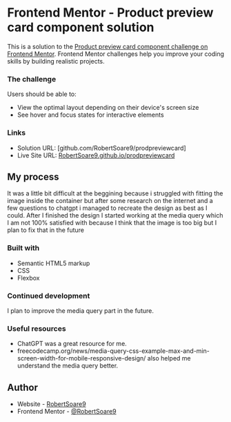 # Frontend Mentor - Product preview card component solution

This is a solution to the [Product preview card component challenge on Frontend Mentor](https://www.frontendmentor.io/challenges/product-preview-card-component-GO7UmttRfa). Frontend Mentor challenges help you improve your coding skills by building realistic projects. 

### The challenge

Users should be able to:

- View the optimal layout depending on their device's screen size
- See hover and focus states for interactive elements

### Links

- Solution URL: [github.com/RobertSoare9/prodpreviewcard]
- Live Site URL: [RobertSoare9.github.io/prodpreviewcard](https://your-live-site-url.com)

## My process

It was a little bit difficult at the beggining because i struggled with fitting the image inside the container but after some research on the internet and a few questions to chatgpt i managed to recreate the design as best as I could.
After I finished the design I started working at the media query which I am not 100% satisfied with because I think that the image is too big but I plan to fix that in the future

### Built with

- Semantic HTML5 markup
- CSS 
- Flexbox



### Continued development

I plan to improve the media query part in the future.

### Useful resources

- ChatGPT was a great resource for me.
- freecodecamp.org/news/media-query-css-example-max-and-min-screen-width-for-mobile-responsive-design/ also helped me understand the media query better.


## Author

- Website - [RobertSoare9](github.com/RobertSoare9)
- Frontend Mentor - [@RobertSoare9](https://www.frontendmentor.io/profile/RobertSoare9)



